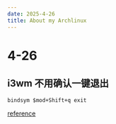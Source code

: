 ```yaml
---
date: 2025-4-26
title: About my Archlinux
---
```

# 4-26
## i3wm 不用确认一键退出
```
bindsym $mod+Shift+q exit
```
[reference](https://faq.i3wm.org/question/1262/exiting-i3-without-mouse-click.1.html)

